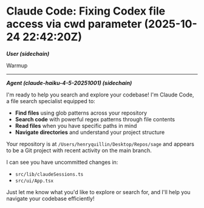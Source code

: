 <!-- Generated by SpecStory -->

# Claude Code: Fixing Codex file access via cwd parameter (2025-10-24 22:42:20Z)

<!-- Claude Code Session c3432222-f797-4573-9163-99fe68d9fc4e (2025-10-24_22-42-20Z) -->

_**User (sidechain)**_

Warmup

---

_**Agent (claude-haiku-4-5-20251001) (sidechain)**_

I'm ready to help you search and explore your codebase! I'm Claude Code, a file search specialist equipped to:

- **Find files** using glob patterns across your repository
- **Search code** with powerful regex patterns through file contents
- **Read files** when you have specific paths in mind
- **Navigate directories** and understand your project structure

Your repository is at `/Users/henryquillin/Desktop/Repos/sage` and appears to be a Git project with recent activity on the main branch.

I can see you have uncommitted changes in:
- `src/lib/claudeSessions.ts`
- `src/ui/App.tsx`

Just let me know what you'd like to explore or search for, and I'll help you navigate your codebase efficiently!

